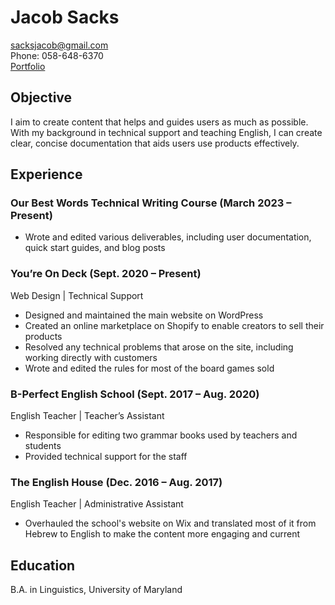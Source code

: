 # Jacob Sacks  
[sacksjacob@gmail.com](mailto:sacksjacob@gmail.com)  
Phone: 058-648-6370  
[Portfolio](https://sacksjacob.wixsite.com/home)  

## Objective  
I aim to create content that helps and guides users as much as possible. With my background in technical support and teaching English, I can create clear, concise documentation that aids users use products effectively.

## Experience
### Our Best Words Technical Writing Course (March 2023 – Present)  
- Wrote and edited various deliverables, including user documentation, quick start guides, and blog posts

### You’re On Deck (Sept. 2020 – Present)  
Web Design | Technical Support  
- Designed and maintained the main website on WordPress
- Created an online marketplace on Shopify to enable creators to sell their products
- Resolved any technical problems that arose on the site, including working directly with customers
- Wrote and edited the rules for most of the board games sold

### B-Perfect English School (Sept. 2017 – Aug. 2020)  
English Teacher | Teacher’s Assistant  
- Responsible for editing two grammar books used by teachers and students
- Provided technical support for the staff

### The English House (Dec. 2016 – Aug. 2017)  
English Teacher | Administrative Assistant  
- Overhauled the school's website on Wix and translated most of it from Hebrew to English to
make the content more engaging and current

## Education  
B.A. in Linguistics, University of Maryland
